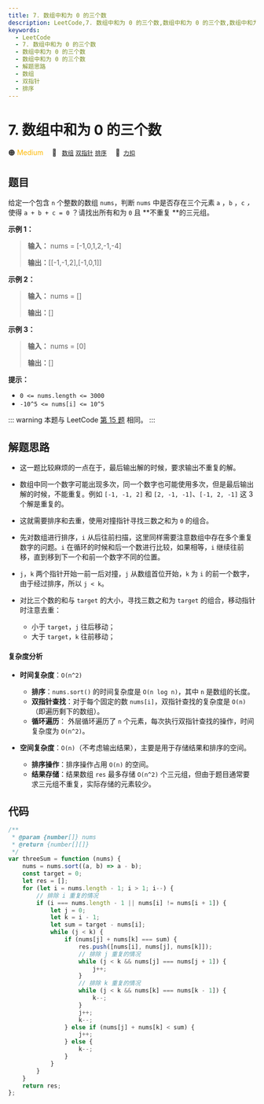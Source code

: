 ```yaml
---
title: 7. 数组中和为 0 的三个数
description: LeetCode,7. 数组中和为 0 的三个数,数组中和为 0 的三个数,数组中和为 0 的三个数,解题思路,数组,双指针,排序
keywords:
  - LeetCode
  - 7. 数组中和为 0 的三个数
  - 数组中和为 0 的三个数
  - 数组中和为 0 的三个数
  - 解题思路
  - 数组
  - 双指针
  - 排序
---
```


# 7. 数组中和为 0 的三个数

🟠 <font color=#ffb800>Medium</font>&emsp; 🔖&ensp; [`数组`](/tag/array.md) [`双指针`](/tag/two-pointers.md) [`排序`](/tag/sorting.md)&emsp; 🔗&ensp;[`力扣`](https://leetcode.cn/problems/1fGaJU)

## 题目

给定一个包含 `n` 个整数的数组 `nums`，判断 `nums` 中是否存在三个元素 `a` ，`b` ，`c` _，_ 使得 `a + b + c =
0` ？请找出所有和为 `0` 且 **不重复 **的三元组。

**示例 1：**

> **输入：** nums = [-1,0,1,2,-1,-4]
>
> **输出：**[[-1,-1,2],[-1,0,1]]

**示例 2：**

> **输入：** nums = []
>
> **输出：**[]

**示例 3：**

> **输入：** nums = [0]
>
> **输出：**[]

**提示：**

- `0 <= nums.length <= 3000`
- `-10^5 <= nums[i] <= 10^5`

::: warning
本题与 LeetCode [第 15 题](../problem/0015.md) 相同。
:::

## 解题思路

- 这一题比较麻烦的一点在于，最后输出解的时候，要求输出不重复的解。

- 数组中同一个数字可能出现多次，同一个数字也可能使用多次，但是最后输出解的时候，不能重复。例如 `[-1, -1, 2]` 和 `[2, -1, -1]`、`[-1, 2, -1]` 这 3 个解是重复的。

- 这就需要排序和去重，使用对撞指针寻找三数之和为 `0` 的组合。

- 先对数组进行排序，`i` 从后往前扫描，这里同样需要注意数组中存在多个重复数字的问题。`i` 在循环的时候和后一个数进行比较，如果相等，`i` 继续往前移，直到移到下一个和前一个数字不同的位置。

- `j`，`k` 两个指针开始一前一后对撞，`j` 从数组首位开始，`k` 为 `i` 的前一个数字，由于经过排序，所以 `j < k`。
- 对比三个数的和与 `target` 的大小，寻找三数之和为 `target` 的组合，移动指针时注意去重：
  - 小于 `target`，`j` 往后移动；
  - 大于 `target`，`k` 往前移动；

#### 复杂度分析

- **时间复杂度**：`O(n^2)`

  - **排序**：`nums.sort()` 的时间复杂度是 `O(n log n)`，其中 `n` 是数组的长度。
  - **双指针查找**：对于每个固定的数 `nums[i]`，双指针查找的复杂度是 `O(n)`（即遍历剩下的数组）。
  - **循环遍历**： 外层循环遍历了 `n` 个元素，每次执行双指针查找的操作，时间复杂度为 `O(n^2)`。

- **空间复杂度**：`O(n)`（不考虑输出结果），主要是用于存储结果和排序的空间。
  - **排序操作**：排序操作占用 `O(n)` 的空间。
  - **结果存储**：结果数组 `res` 最多存储 `O(n^2)` 个三元组，但由于题目通常要求三元组不重复，实际存储的元素较少。

## 代码

```javascript
/**
 * @param {number[]} nums
 * @return {number[][]}
 */
var threeSum = function (nums) {
	nums = nums.sort((a, b) => a - b);
	const target = 0;
	let res = [];
	for (let i = nums.length - 1; i > 1; i--) {
		// 排除 i 重复的情况
		if (i === nums.length - 1 || nums[i] != nums[i + 1]) {
			let j = 0;
			let k = i - 1;
			let sum = target - nums[i];
			while (j < k) {
				if (nums[j] + nums[k] === sum) {
					res.push([nums[i], nums[j], nums[k]]);
					// 排除 j 重复的情况
					while (j < k && nums[j] === nums[j + 1]) {
						j++;
					}
					// 排除 k 重复的情况
					while (j < k && nums[k] === nums[k - 1]) {
						k--;
					}
					j++;
					k--;
				} else if (nums[j] + nums[k] < sum) {
					j++;
				} else {
					k--;
				}
			}
		}
	}
	return res;
};
```
